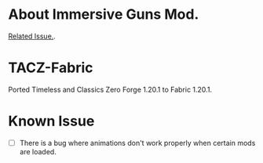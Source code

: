 # About Immersive Guns Mod.
[Related Issue.]([https://pages.github.com/](https://github.com/We-Cant-Coding/TACZ-Fabric/issues/11)).


# TACZ-Fabric
Ported Timeless and Classics Zero Forge 1.20.1 to Fabric 1.20.1.

# Known Issue
- [ ] There is a bug where animations don't work properly when certain mods are loaded.<br>

